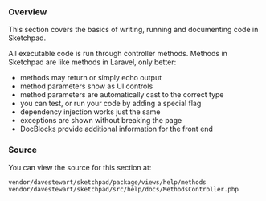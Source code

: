 ### Overview

This section covers the basics of writing, running and documenting code in Sketchpad.

All executable code is run through controller methods. Methods in Sketchpad are like methods in Laravel, only better:

- methods may return or simply echo output
- method parameters show as UI controls
- method parameters are automatically cast to the correct type
- you can test, or run your code by adding a special flag
- dependency injection works just the same
- exceptions are shown without breaking the page
- DocBlocks provide additional information for the front end

### Source

You can view the source for this section at:

	vendor/davestewart/sketchpad/package/views/help/methods
	vendor/davestewart/sketchpad/src/help/docs/MethodsController.php
